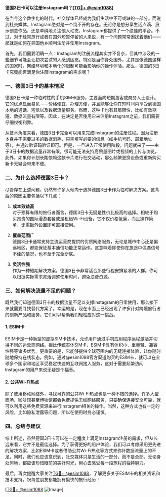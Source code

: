 **德国3日卡可以注册Instagram吗？[[TG💪+ @esim1088](https://t.me/s/esim1088)]**

在当今这个数字化的时代，社交媒体已经成为我们生活中不可或缺的一部分。而说到社交媒体，Instagram绝对是一个绕不开的存在。无论你是想分享生活点滴、展示创意作品，还是单纯地关注他人动态，Instagram都提供了一个绝佳的平台。不过，对于经常旅行或者在国外短暂停留的人来说，有一个问题常常困扰着他们——那就是如何在异国他乡顺利注册并使用Instagram。

首先，我们需要明确一点：Instagram的注册流程其实并不复杂，但其中涉及的一些细节可能会让初次尝试的人感到困惑。特别是当你身处国外，尤其是像德国这样的国家时，网络环境和本地化的限制可能会影响你的操作体验。那么，德国的3日卡究竟能否满足你注册Instagram的需求呢？

### 一、德国3日卡的基本情况

德国3日卡是一种临时性的手机SIM卡服务，主要面向短期游客或商务人士设计。它的优点显而易见——价格便宜、办理方便，并且能够让你在短时间内享受到德国本地的通话、短信以及数据流量服务。然而，这种卡也有其局限性，比如有效期短、数据流量有限等。因此，在决定是否使用它来注册Instagram之前，我们需要仔细权衡利弊。

从技术角度来看，德国3日卡完全可以用来完成Instagram的注册过程。因为注册本身并不需要过多的数据消耗，只需填写必要的信息（如手机号码、邮箱地址等），并通过验证码验证即可。但是，一旦进入正常使用阶段，问题就来了——由于3日卡的数据流量非常有限，很可能无法支持高质量图片或视频的上传与浏览。此外，如果你计划长期依赖这款卡片进行社交活动，那么频繁更换设备或重新购买新卡无疑会带来不便。

### 二、为什么选择德国3日卡？

尽管存在上述问题，仍然有许多人倾向于选择德国3日卡作为临时解决方案。这背后的原因主要包括以下几点：

1. **成本效益高**  
   对于预算有限的旅行者而言，德国3日卡无疑是性价比极高的选择。相较于购买昂贵的国际漫游套餐或是租借Wi-Fi设备，它不仅价格低廉，而且操作简单，无需额外设置即可直接使用。

2. **覆盖范围广**  
   德国3日卡通常支持主流运营商提供的优质网络服务，无论是城市中心还是偏远地区，都能保证基本通信功能正常运作。这意味着即使你在旅途中偶遇信号不佳的情况，也不至于完全断联。

3. **灵活性强**  
   作为一种短期解决方案，德国3日卡非常适合那些行程安排紧凑的人群。你可以根据实际需求灵活调整使用时间，避免浪费资源。

### 三、如何解决流量不足的问题？

既然我们知道德国3日卡的数据流量不足以支撑Instagram的日常使用，那么接下来就需要寻找替代方案了。幸运的是，现在市面上已经出现了许多针对跨境旅行者的创新产品和服务，它们可以帮助我们轻松应对这一挑战。

#### 1. ESIM卡
ESIM卡是一种新型的虚拟SIM卡技术，允许用户通过手机应用程序远程激活并切换不同的运营商网络。相比传统实体SIM卡，ESIM卡具有体积小、重量轻、兼容性强等诸多优势。更重要的是，它能够提供全球范围内的无缝连接体验，让你随时随地保持在线状态。例如，通过@esim1088官方渠道购买的ESIM卡，就可以在全球多个国家和地区享受稳定快速的互联网接入服务，这对于需要频繁访问Instagram的用户来说无疑是个福音。

#### 2. 公共Wi-Fi热点
除了使用移动网络外，寻找可靠的公共Wi-Fi热点也是一种不错的选择。许多大型商场、咖啡馆甚至博物馆都会免费提供无线网络服务，只要确保连接安全可靠，就可以利用这些免费资源来进行Instagram相关的操作。当然，这种方式也有一定的风险，比如隐私泄露等问题，所以在使用时务必谨慎。

### 四、总结与建议

综上所述，虽然德国3日卡可以在一定程度上满足Instagram注册的需求，但从长远来看，它并不是最佳选择。为了获得更好的用户体验，我们可以考虑采用更先进的解决方案，比如ESIM卡或者借助公共Wi-Fi热点等方式来弥补数据流量上的不足。同时，我们也应该意识到，社交媒体只是生活的一部分，而不是全部。无论身处何地，都应该珍惜眼前的美好时光，用心去感受每一段旅程的独特魅力。

最后，再次提醒大家关注[TG💪+ @esim1088](https://t.me/s/esim1088)，了解更多关于ESIM卡的相关资讯和技术支持。祝每位朋友都能拥有愉快的旅行经历！

[[TG💪+ @esim1088](https://t.me/s/esim1088) ![Image](https://i.postimg.cc/4NQfJmqS/Snipaste-2025-05-13-00-14-12.png)]